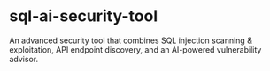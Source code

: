 # sql-ai-security-tool
An advanced security tool that combines SQL injection scanning &amp; exploitation, API endpoint discovery, and an AI-powered vulnerability advisor.
